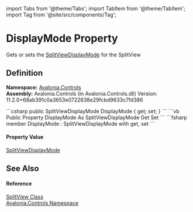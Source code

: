 import Tabs from '@theme/Tabs'; 
import TabItem from '@theme/TabItem'; 
import Tag from '@site/src/components/Tag'; 

# DisplayMode Property


Gets or sets the <a href="T_Avalonia_Controls_SplitViewDisplayMode">SplitViewDisplayMode</a> for the SplitView



## Definition
**Namespace:** <a href="N_Avalonia_Controls">Avalonia.Controls</a>  
**Assembly:** Avalonia.Controls (in Avalonia.Controls.dll) Version: 11.2.0+68ab391c0a3653e0722638e29fcbd9633c7fd386

<Tabs groupId="api-code-preview">
<TabItem value="csharp" label="C#">
```csharp
public SplitViewDisplayMode DisplayMode { get; set; }
```
</TabItem>
<TabItem value="vb" label="VB">
```vb
Public Property DisplayMode As SplitViewDisplayMode
	Get
	Set
```
</TabItem>
<TabItem value="fsharp" label="F#">
```fsharp
member DisplayMode : SplitViewDisplayMode with get, set
```
</TabItem>
</Tabs>



#### Property Value
<a href="T_Avalonia_Controls_SplitViewDisplayMode">SplitViewDisplayMode</a>

## See Also


#### Reference
<a href="T_Avalonia_Controls_SplitView">SplitView Class</a>  
<a href="N_Avalonia_Controls">Avalonia.Controls Namespace</a>  
